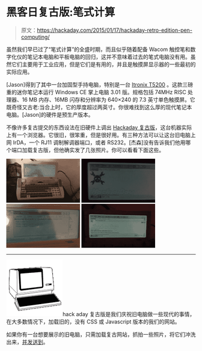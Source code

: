 # 黑客日复古版:笔式计算

> 原文：<https://hackaday.com/2015/01/17/hackaday-retro-edition-pen-computing/>

虽然我们早已过了“笔式计算”的全盛时期，而且似乎随着配备 Wacom 触控笔和数字化仪的笔记本电脑和平板电脑的回归，这并不意味着过去的笔式电脑没有用。虽然它们主要用于工业应用，但是它们是有用的，并且是触摸屏显示器的一些最初的实际应用。

[Jason]得到了其中一台加固型手持电脑，特别是一台 [Itronix T5200](http://pencomputing.com/showcase/itronix_t5200.html) 。这款三磅重的迷你笔记本运行 Windows CE 掌上电脑 3.01 版。规格包括 74MHz RISC 处理器、16 MB 内存、16MB 闪存和分辨率为 640×240 的 7.3 英寸单色触摸屏。它既奇怪又古老:当合上时，它的厚度超过两英寸。你很难找到这么厚的现代笔记本电脑。[Jason]的硬件是预生产版本。

不像许多复古提交的东西设法在旧硬件上调出 [Hackaday 复古版](http://retro.hackaday.com/)，这台机器实际上有一个浏览器。它很旧，很笨重，但是很好用。有三种方法可以让这台旧电脑上网 IrDA，一个 RJ11 调制解调器端口，或者 RS232。[杰森]没有告诉我们他用哪个端口加载复古版，但他确实发了几张照片。你可以看看下面这些。

 [![IMAG0246-1](img/e0e59a2f55aa3200fd8e16759e8ce65d.png "IMAG0246-1")](https://i0.wp.com/hackaday.com/wp-content/uploads/2015/01/imag0246-1.jpg?ssl=1)  [![IMAG0250](img/33a2adaa56bc73aaee62a9539cc8bf38.png "IMAG0250")](https://i0.wp.com/hackaday.com/wp-content/uploads/2015/01/imag0250.jpg?ssl=1)  [![IMAG0248](img/7fadbaf75fd30b5d44d6901f965e2f55.png "IMAG0248")](https://i0.wp.com/hackaday.com/wp-content/uploads/2015/01/imag0248.jpg?ssl=1)  [![IMAG0245-1](img/2d3a4c9176efc628e34293695d6191bc.png "IMAG0245-1")](https://i0.wp.com/hackaday.com/wp-content/uploads/2015/01/imag0245-1.jpg?ssl=1) 

* * *

![vt100normal](img/feb3dafab4e4c1a5d2af53414a3bdeb2.png)hack aday 复古版是我们庆祝旧电脑做一些现代的事情，在大多数情况下，加载旧的，没有 CSS 或 Javascript 版本的我们的网站。

如果你有一台想要展示的旧电脑，只需加载复古网站，抓拍一些照片，将它们冲洗出来，[并发送到](http://hackaday.com/submit-a-tip/)。